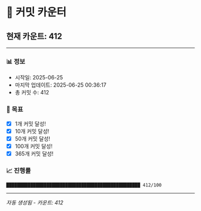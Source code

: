 # 🔢 커밋 카운터

## 현재 카운트: 412

---

### 📊 정보
- 시작일: 2025-06-25
- 마지막 업데이트: 2025-06-25 00:36:17
- 총 커밋 수: 412

### 🎯 목표
- [x] 1개 커밋 달성!
- [x] 10개 커밋 달성!
- [x] 50개 커밋 달성!
- [x] 100개 커밋 달성!
- [x] 365개 커밋 달성!

### 📈 진행률
```
██████████████████████████████████████████████████ 412/100
```

---
*자동 생성됨 - 카운트: 412*
